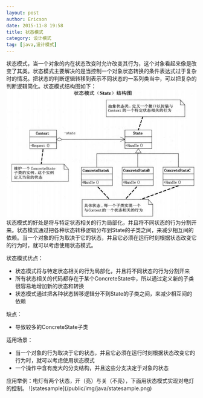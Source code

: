 ```yaml
---
layout: post
author: Ericson
date: 2015-11-8 19:58
title: 状态模式
category: 设计模式
tag: [java,设计模式]
---
```


状态模式，当一个对象的内在状态改变时允许改变其行为，这个对象看起来像是改变了其类。状态模式主要解决的是当控制一个对象状态转换的条件表达式过于复杂时的情况。把状态的判断逻辑转移到表示不同状态的一系列类当中，可以把复杂的判断逻辑简化。状态模式结构图如下：
![state](/public/img/java/state.jpg)
状态模式的好处是将与特定状态相关的行为局部化，并且将不同状态的行为分割开来。状态模式通过把各种状态转移逻辑分布到State的子类之间，来减少相互间的依赖。当一个对象的行为取决于它的状态，并且它必须在运行时刻根据状态改变它的行为时，就可以考虑使用状态模式。

状态模式优点：
<ul>
    <li>状态模式将与特定状态相关的行为局部化，并且将不同状态的行为分割开来</li>
    <li>所有状态相关的代码都存在于某个ConcreteState中，所以通过定义新的子类很容易地增加新的状态和转换</li>
    <li>状态模式通过把各种状态转移逻辑分不到State的子类之间，来减少相互间的依赖</li>
</ul>
缺点：
<ul>
    <li>导致较多的ConcreteState子类</li>
</ul>
适用场景：<br/>
<ul>
    <li>当一个对象的行为取决于它的状态，并且它必须在运行时刻根据状态改变它的行为时，就可以考虑使用状态模式</li>
    <li>一个操作中含有庞大的分支结构，并且这些分支决定于对象的状态</li>
</ul>
应用举例：电灯有两个状态，开（亮）与关（不亮），下面用状态模式实现对电灯的控制。
![statesample](/public/img/java/statesample.png)